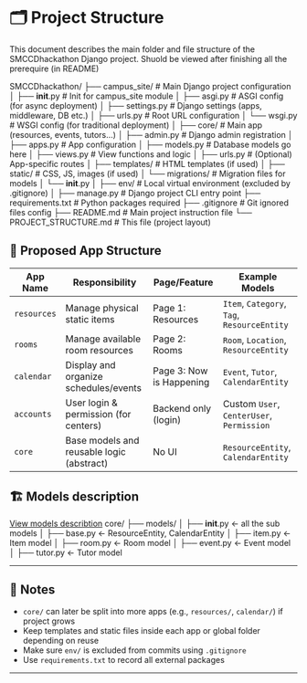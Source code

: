 # 🗂 Project Structure
This document describes the main folder and file structure of the SMCCDhackathon Django project.
Shuold be viewed after finishing all the prerequire (in README)

SMCCDhackathon/
├── campus_site/               # Main Django project configuration
│   ├── __init__.py              # Init for campus_site module
│   ├── asgi.py                  # ASGI config (for async deployment)
│   ├── settings.py              # Django settings (apps, middleware, DB etc.)
│   ├── urls.py                  # Root URL configuration
│   └── wsgi.py                  # WSGI config (for traditional deployment)
│
├── core/                      # Main app (resources, events, tutors…)
│   ├── admin.py                 # Django admin registration
│   ├── apps.py                  # App configuration
│   ├── models.py                # Database models go here
│   ├── views.py                 # View functions and logic
│   ├── urls.py                  # (Optional) App-specific routes
│   ├── templates/               # HTML templates (if used)
│   ├── static/                  # CSS, JS, images (if used)
│   └── migrations/              # Migration files for models
│       └── __init__.py
│
├── env/                       # Local virtual environment (excluded by .gitignore)
│
├── manage.py                  # Django project CLI entry point
├── requirements.txt           # Python packages required
├── .gitignore                 # Git ignored files config
├── README.md                  # Main project instruction file
└── PROJECT_STRUCTURE.md       # This file (project layout)

## 🧩 Proposed App Structure

| App Name       | Responsibility                          | Page/Feature              | Example Models                              |
|----------------|------------------------------------------|---------------------------|---------------------------------------------|
| `resources`    | Manage physical static items             | Page 1: Resources         | `Item`, `Category`, `Tag`, `ResourceEntity` |
| `rooms`        | Manage available room resources          | Page 2: Rooms             | `Room`, `Location`, `ResourceEntity`        |
| `calendar`     | Display and organize schedules/events    | Page 3: Now is Happening  | `Event`, `Tutor`, `CalendarEntity`          |
| `accounts`     | User login & permission (for centers)    | Backend only (login)      | Custom `User`, `CenterUser`, `Permission`   |
| `core` | Base models and reusable logic (abstract)| No UI                     | `ResourceEntity`, `CalendarEntity`          |

## 🏗 Models description
[View models describtion](https://docs.google.com/document/d/1Y6XKusWbk3OGrOPl2z1UXW5Vl6ZkiCO_fYxj55chb2Y/edit?usp=sharing)
core/
├── models/
│   ├── __init__.py         ← all the sub models
│   ├── base.py             ← ResourceEntity, CalendarEntity
│   ├── item.py             ← Item model
│   ├── room.py             ← Room model
│   ├── event.py            ← Event model
│   ├── tutor.py            ← Tutor model

---

## 🔑 Notes

- `core/` can later be split into more apps (e.g., `resources/`, `calendar/`) if project grows  
- Keep templates and static files inside each app or global folder depending on reuse  
- Make sure `env/` is excluded from commits using `.gitignore`  
- Use `requirements.txt` to record all external packages  

---
